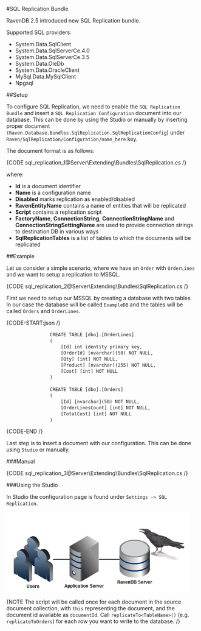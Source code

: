 #SQL Replication Bundle

RavenDB 2.5 introduced new SQL Replication bundle.

Supported SQL providers:   
* System.Data.SqlClient   
* System.Data.SqlServerCe.4.0   
* System.Data.SqlServerCe.3.5   
* System.Data.OleDb   
* System.Data.OracleClient   
* MySql.Data.MySqlClient   
* Npgsql   

##Setup

To configure SQL Replication, we need to enable the `SQL Replication Bundle` and insert a `SQL Replication Configuration` document into our database. This can be done by using the Studio or manually by inserting proper document `(Raven.Database.Bundles.SqlReplication.SqlReplicationConfig`) under `Raven/SqlReplication/Configuration/name_here` key.

The document format is as follows:   

{CODE sql_replication_1@Server\Extending\Bundles\SqlReplication.cs /}

where:   
* **Id** is a document identifier   
* **Name** is a configuration name   
* **Disabled** marks replication as enabled/disabled   
* **RavenEntityName** contains a name of entities that will be replicated   
* **Script** contains a replication script   
* **FactoryName**, **ConnectionString**, **ConnectionStringName** and **ConnectionStringSettingName** are used to provide connection strings to destination DB in various ways   
* **SqlReplicationTables** is a list of tables to which the documents will be replicated   

##Example

Let us consider a simple scenario, where we have an `Order` with `OrderLines` and we want to setup a replication to MSSQL.

{CODE sql_replication_2@Server\Extending\Bundles\SqlReplication.cs /}

First we need to setup our MSSQL by creating a database with two tables. In our case the database will be called `ExampleDB` and the tables will be called `Orders` and `OrderLines`.      

{CODE-START:json /}
    
					CREATE TABLE [dbo].[OrderLines]
					(
						[Id] int identity primary key,
						[OrderId] [nvarchar](50) NOT NULL,
						[Qty] [int] NOT NULL,
						[Product] [nvarchar](255) NOT NULL,
						[Cost] [int] NOT NULL
					)

					CREATE TABLE [dbo].[Orders]
					(
						[Id] [nvarchar](50) NOT NULL,
						[OrderLinesCount] [int] NOT NULL,
						[TotalCost] [int] NOT NULL
					)
{CODE-END /}

Last step is to insert a document with our configuration. This can be done using `Studio` or manually.

###Manual

{CODE sql_replication_3@Server\Extending\Bundles\SqlReplication.cs /}

###Using the Studio

In Studio the configuration page is found under `Settings -> SQL Replication`.

![Figure 1: SQL Replication in the Studio](images/sql_replication_studio.png)

{NOTE The script will be called once for each document in the source document collection, with `this` representing the document, and the document id available as `documentId`. Call `replicateTo<TableName>()` (e.g. `replicateToOrders`) for each row you want to write to the database.  /}
